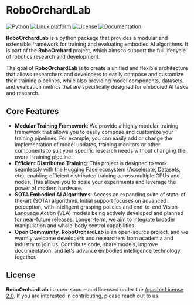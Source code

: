 # RoboOrchardLab

[![Python](https://img.shields.io/badge/python-3.10+-blue.svg)](https://docs.python.org/3/whatsnew/3.10.html)
[![Linux platform](https://img.shields.io/badge/platform-linux--64-green.svg)](https://releases.ubuntu.com/22.04/)
[![License](https://img.shields.io/badge/license-Apache--2.0-blue.svg)](https://github.com/HorizonRobotics/robo_orchard_lab/blob/master/LICENSE)
[![Documentation](https://img.shields.io/website/http/huggingface.co/docs/transformers/index.svg?down_color=red&down_message=offline&up_message=online)](https://horizonrobotics.github.io/robot_lab/robo_orchard/lab/index.html)

**RoboOrchardLab** is a python package that provides a modular and extensible framework for training and evaluating embodied AI algorithms.
It is part of the **RoboOrchard** project, which aims to support the full lifecycle of robotics research and development.

The goal of **RoboOrchardLab** is to create a unified and flexible architecture that allows researchers and developers to easily compose and customize their training pipelines, while also providing model components, datasets, and evaluation metrics that are specifically designed for embodied AI tasks and research.

## Core Features

- **Modular Training Framework**: We provide a highly modular training framework that allows you to easily compose and customize your training pipelines. For example, you can easily add or change the implementation of model updates, training monitors or other components to suit your specific research needs without changing the overall training pipeline.
- **Efficient Distributed Training**: This project is designed to work seamlessly with the Hugging Face ecosystem (Accelerate, Datasets, etc), enabling efficient distributed training across multiple GPUs and nodes. This allows you to scale your experiments and leverage the power of modern hardware.
- **SOTA Embodied AI Algorithms**: Access an expanding suite of state-of-the-art (SOTA) algorithms. Initial support focuses on advanced perception, with intelligent grasping policies and end-to-end Vision-Language Action (VLA) models being actively developed and planned for near-future releases. Longer-term, we aim to integrate broader manipulation and whole-body control capabilities.
- **Open Community**. **RoboOrchardLab** is an open-source project, and we warmly welcome developers and researchers from academia and industry to join us. Contribute code, share models, improve documentation, and let's advance embodied intelligence technology together.

## License

**RoboOrchardLab** is open-source and licensed under the [Apache License 2.0](https://github.com/HorizonRobotics/robo_orchard_lab/blob/master/LICENSE). If you are interested in contributing, please reach out to us.
